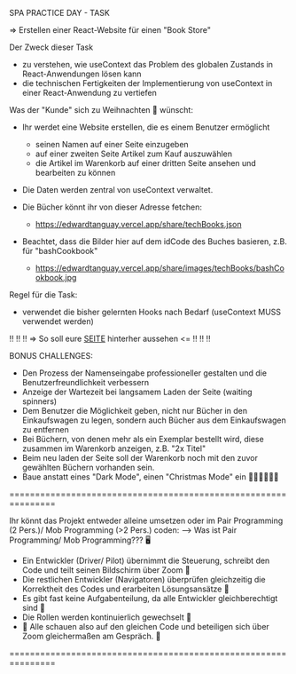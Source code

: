 SPA PRACTICE DAY - TASK

=> Erstellen einer React-Website für einen "Book Store"

Der Zweck dieser Task
- zu verstehen, wie useContext das Problem des globalen Zustands in React-Anwendungen lösen kann
- die technischen Fertigkeiten der Implementierung von useContext in einer React-Anwendung zu vertiefen

Was der "Kunde" sich zu Weihnachten  :christmas_tree:  wünscht:
- Ihr werdet eine Website erstellen, die es einem Benutzer ermöglicht
  - seinen Namen auf einer Seite einzugeben
  - auf einer zweiten Seite Artikel zum Kauf auszuwählen
  - die Artikel im Warenkorb auf einer dritten Seite ansehen und bearbeiten zu können
- Die Daten werden zentral von useContext verwaltet.

- Die Bücher könnt ihr von dieser Adresse fetchen:   
  - https://edwardtanguay.vercel.app/share/techBooks.json   
- Beachtet, dass die Bilder hier auf dem idCode des Buches basieren, z.B. für "bashCookbook"   
  - https://edwardtanguay.vercel.app/share/images/techBooks/bashCookbook.jpg

Regel für die Task:
- verwendet die bisher gelernten Hooks nach Bedarf (useContext MUSS verwendet werden)

 :bangbang: :bangbang: :bangbang: => So soll eure [SEITE](https://et872-bookstore-with-context.vercel.app) hinterher aussehen <= :bangbang: :bangbang: :bangbang:

BONUS CHALLENGES:
- Den Prozess der Namenseingabe professioneller gestalten und die Benutzerfreundlichkeit verbessern
- Anzeige der Wartezeit bei langsamem Laden der Seite (waiting spinners)
- Dem Benutzer die Möglichkeit geben, nicht nur Bücher in den Einkaufswagen zu legen, sondern auch Bücher aus dem Einkaufswagen zu entfernen
- Bei Büchern, von denen mehr als ein Exemplar bestellt wird, diese zusammen im Warenkorb anzeigen, z.B. "2x Titel"
- Beim neu laden der Seite soll der Warenkorb noch mit den zuvor gewählten Büchern vorhanden sein.
- Baue anstatt eines "Dark Mode", einen "Christmas Mode" ein :santa::christmas_tree::mrs_claus::christmas_tree::mx_claus:

===============================================================

Ihr könnt das Projekt entweder alleine umsetzen oder im Pair Programming (2 Pers.)/ Mob Programming (>2 Pers.) coden:
--> Was ist Pair Programming/ Mob Programming??? :desktop_computer:
- Ein Entwickler (Driver/ Pilot) übernimmt die Steuerung, schreibt den Code und teilt seinen Bildschirm über Zoom :clap:
- Die restlichen Entwickler (Navigatoren) überprüfen gleichzeitig die Korrektheit des Codes und erarbeiten Lösungsansätze :eyes:
- Es gibt fast keine Aufgabenteilung, da alle Entwickler gleichberechtigt sind :busts_in_silhouette:
- Die Rollen werden kontinuierlich gewechselt :arrows_counterclockwise:
- :handshake: Alle schauen also auf den gleichen Code und beteiligen sich über Zoom gleichermaßen am Gespräch. :speech_balloon:

===============================================================

